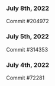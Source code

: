 ### July 8th, 2022

Commit #204972

### July 5th, 2022

Commit #314353


### July 4th, 2022

Commit #72281
